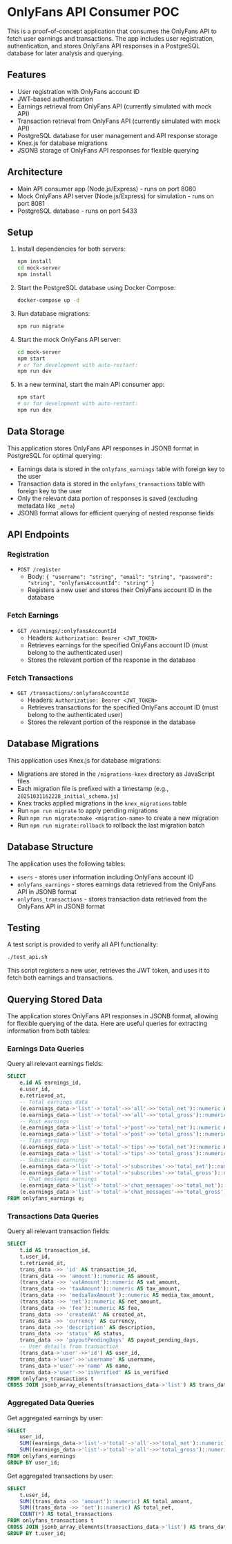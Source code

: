 # OnlyFans API Consumer POC

This is a proof-of-concept application that consumes the OnlyFans API to fetch user earnings and transactions. The app includes user registration, authentication, and stores OnlyFans API responses in a PostgreSQL database for later analysis and querying.

## Features

- User registration with OnlyFans account ID
- JWT-based authentication
- Earnings retrieval from OnlyFans API (currently simulated with mock API)
- Transaction retrieval from OnlyFans API (currently simulated with mock API)
- PostgreSQL database for user management and API response storage
- Knex.js for database migrations
- JSONB storage of OnlyFans API responses for flexible querying

## Architecture

- Main API consumer app (Node.js/Express) - runs on port 8080
- Mock OnlyFans API server (Node.js/Express) for simulation - runs on port 8081
- PostgreSQL database - runs on port 5433

## Setup

1. Install dependencies for both servers:
   ```bash
   npm install
   cd mock-server
   npm install
   ```

2. Start the PostgreSQL database using Docker Compose:
   ```bash
   docker-compose up -d
   ```

3. Run database migrations:
   ```bash
   npm run migrate
   ```

4. Start the mock OnlyFans API server:
   ```bash
   cd mock-server
   npm start
   # or for development with auto-restart:
   npm run dev
   ```

5. In a new terminal, start the main API consumer app:
   ```bash
   npm start
   # or for development with auto-restart:
   npm run dev
   ```

## Data Storage

This application stores OnlyFans API responses in JSONB format in PostgreSQL for optimal querying:

- Earnings data is stored in the `onlyfans_earnings` table with foreign key to the user
- Transaction data is stored in the `onlyfans_transactions` table with foreign key to the user
- Only the relevant data portion of responses is saved (excluding metadata like `_meta`)
- JSONB format allows for efficient querying of nested response fields

## API Endpoints

### Registration
- `POST /register`
  - Body: `{ "username": "string", "email": "string", "password": "string", "onlyfansAccountId": "string" }`
  - Registers a new user and stores their OnlyFans account ID in the database

### Fetch Earnings
- `GET /earnings/:onlyfansAccountId`
  - Headers: `Authorization: Bearer <JWT_TOKEN>`
  - Retrieves earnings for the specified OnlyFans account ID (must belong to the authenticated user)
  - Stores the relevant portion of the response in the database

### Fetch Transactions
- `GET /transactions/:onlyfansAccountId`
  - Headers: `Authorization: Bearer <JWT_TOKEN>`
  - Retrieves transactions for the specified OnlyFans account ID (must belong to the authenticated user)
  - Stores the relevant portion of the response in the database

## Database Migrations

This application uses Knex.js for database migrations:

- Migrations are stored in the `/migrations-knex` directory as JavaScript files
- Each migration file is prefixed with a timestamp (e.g., `20251031162228_initial_schema.js`)
- Knex tracks applied migrations in the `knex_migrations` table
- Run `npm run migrate` to apply pending migrations
- Run `npm run migrate:make <migration-name>` to create a new migration
- Run `npm run migrate:rollback` to rollback the last migration batch

## Database Structure

The application uses the following tables:
- `users` - stores user information including OnlyFans account ID
- `onlyfans_earnings` - stores earnings data retrieved from the OnlyFans API in JSONB format
- `onlyfans_transactions` - stores transaction data retrieved from the OnlyFans API in JSONB format

## Testing

A test script is provided to verify all API functionality:
```bash
./test_api.sh
```

This script registers a new user, retrieves the JWT token, and uses it to fetch both earnings and transactions.

## Querying Stored Data

The application stores OnlyFans API responses in JSONB format, allowing for flexible querying of the data. Here are useful queries for extracting information from both tables:

### Earnings Data Queries

Query all relevant earnings fields:
```sql
SELECT 
    e.id AS earnings_id,
    e.user_id,
    e.retrieved_at,
    -- Total earnings data
    (e.earnings_data->'list'->'total'->>'all'->>'total_net')::numeric AS total_net,
    (e.earnings_data->'list'->'total'->>'all'->>'total_gross')::numeric AS total_gross,
    -- Post earnings
    (e.earnings_data->'list'->'total'->'post'->>'total_net')::numeric AS post_total_net,
    (e.earnings_data->'list'->'total'->'post'->>'total_gross')::numeric AS post_total_gross,
    -- Tips earnings
    (e.earnings_data->'list'->'total'->'tips'->>'total_net')::numeric AS tips_total_net,
    (e.earnings_data->'list'->'total'->'tips'->>'total_gross')::numeric AS tips_total_gross,
    -- Subscribes earnings
    (e.earnings_data->'list'->'total'->'subscribes'->>'total_net')::numeric AS subscribes_total_net,
    (e.earnings_data->'list'->'total'->'subscribes'->>'total_gross')::numeric AS subscribes_total_gross,
    -- Chat messages earnings
    (e.earnings_data->'list'->'total'->'chat_messages'->>'total_net')::numeric AS chat_total_net,
    (e.earnings_data->'list'->'total'->'chat_messages'->>'total_gross')::numeric AS chat_total_gross
FROM onlyfans_earnings e;
```

### Transactions Data Queries

Query all relevant transaction fields:
```sql
SELECT 
    t.id AS transaction_id,
    t.user_id,
    t.retrieved_at,
    trans_data ->> 'id' AS transaction_id,
    (trans_data ->> 'amount')::numeric AS amount,
    (trans_data ->> 'vatAmount')::numeric AS vat_amount,
    (trans_data ->> 'taxAmount')::numeric AS tax_amount,
    (trans_data ->> 'mediaTaxAmount')::numeric AS media_tax_amount,
    (trans_data ->> 'net')::numeric AS net_amount,
    (trans_data ->> 'fee')::numeric AS fee,
    trans_data ->> 'createdAt' AS created_at,
    trans_data ->> 'currency' AS currency,
    trans_data ->> 'description' AS description,
    trans_data ->> 'status' AS status,
    trans_data ->> 'payoutPendingDays' AS payout_pending_days,
    -- User details from transaction
    (trans_data->'user'->>'id') AS user_id,
    trans_data->'user'->>'username' AS username,
    trans_data->'user'->>'name' AS name,
    trans_data->'user'->>'isVerified' AS is_verified
FROM onlyfans_transactions t
CROSS JOIN jsonb_array_elements(transactions_data->'list') AS trans_data;
```

### Aggregated Data Queries

Get aggregated earnings by user:
```sql
SELECT 
    user_id,
    SUM((earnings_data->'list'->'total'->'all'->>'total_net')::numeric) AS total_net,
    SUM((earnings_data->'list'->'total'->'all'->>'total_gross')::numeric) AS total_gross
FROM onlyfans_earnings
GROUP BY user_id;
```

Get aggregated transactions by user:
```sql
SELECT 
    t.user_id,
    SUM((trans_data ->> 'amount')::numeric) AS total_amount,
    SUM((trans_data ->> 'net')::numeric) AS total_net,
    COUNT(*) AS total_transactions
FROM onlyfans_transactions t
CROSS JOIN jsonb_array_elements(transactions_data->'list') AS trans_data
GROUP BY t.user_id;
```
